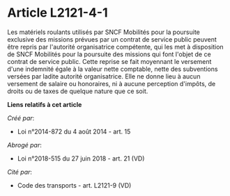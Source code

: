 # Article L2121-4-1

Les matériels roulants utilisés par SNCF Mobilités pour la poursuite exclusive des missions prévues par un contrat de service
public peuvent être repris par l'autorité organisatrice compétente, qui les met à disposition de SNCF Mobilités pour la
poursuite des missions qui font l'objet de ce contrat de service public. Cette reprise se fait moyennant le versement d'une
indemnité égale à la valeur nette comptable, nette des subventions versées par ladite autorité organisatrice. Elle ne donne
lieu à aucun versement de salaire ou honoraires, ni à aucune perception d'impôts, de droits ou de taxes de quelque nature que
ce soit.

**Liens relatifs à cet article**

_Créé par_:

  - Loi n°2014-872 du 4 août 2014 - art. 15

_Abrogé par_:

  - Loi n°2018-515 du 27 juin 2018 - art. 21 (VD)

_Cité par_:

  - Code des transports - art. L2121-9 (VD)
